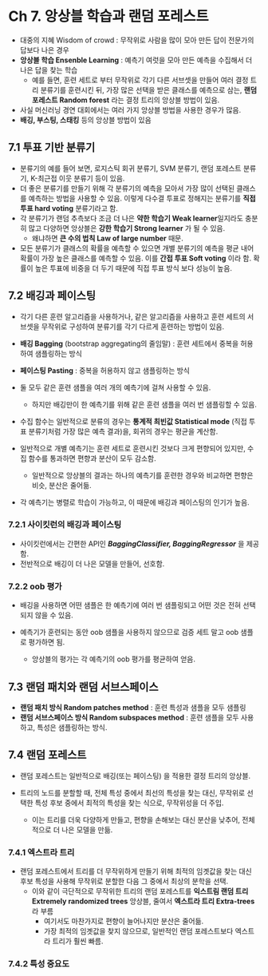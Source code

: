 # Ch 7. 앙상블 학습과 랜덤 포레스트

- 대중의 지혜 Wisdom of crowd : 무작위로 사람을 많이 모아 만든 답이 전문가의 답보다 나은 경우
- **앙상블 학습 Ensenble Learning** : 예측기 여럿을 모아 만든 예측을 수집해서 더 나은 답을 찾는 학습
  - 예를 들면, 훈련 세트로 부터 무작위로 각기 다른 서브셋을 만들어 여러 결정 트리 분류기를 훈련시킨 뒤, 가장 많은 선택을 받은 클래스를 예측으로 삼는, **랜덤 포레스트 Random forest** 라는 결정 트리의 앙상블 방법이 있음.
- 사실 머신러닝 경연 대회에서는 여러 가지 앙상블 방법을 사용한 경우가 많음.
- **배깅, 부스팅, 스태킹** 등의 앙상블 방법이 있음







## 7.1 투표 기반 분류기

- 분류기의 예를 들어 보면, 로지스틱 회귀 분류기, SVM 분류기, 랜덤 포레스트 분류기, K-최근접 이웃 분류기 등이 있음.
- 더 좋은 분류기를 만들기 위해 각 분류기의 예측을 모아서 가장 많이 선택된 클래스를 예측하는 방법을 사용할 수 있음. 이렇게 다수결 투표로 정해지는 분류기를 **직접 투표 hard voting** 분류기라고 함.
- 각 분류기가 랜덤 추측보다 조금 더 나은 **약한 학습기 Weak learner**일지라도 충분히 많고 다양하면 앙상블은 **강한 학습기 Strong learner** 가 될 수 있음.
  - 왜냐하면 **큰 수의 법칙 Law of large number** 때문.
- 모든 분류기가 클래스의 확률을 예측할 수 있으면 개별 분류기의 예측을 평균 내어 확률이 가장 높은 클래스를 예측할 수 있음. 이를 **간접 투표 Soft voting** 이라 함. 확률이 높은 투표에 비중을 더 두기 때문에 직접 투표 방식 보다 성능이 높음.







## 7.2 배깅과 페이스팅

- 각기 다른 훈련 알고리즘을 사용하거나, 같은 알고리즘을 사용하고 훈련 세트의 서브셋을 무작위로 구성하여 분류기를 각기 다르게 훈련하는 방법이 있음.



- **배깅 Bagging** (bootstrap aggregating의 줄임말) : 훈련 세트에서 중복을 허용하여 샘플링하는 방식
- **페이스팅 Pasting** : 중복을 허용하지 않고 샘플링하는 방식

- 둘 모두 같은 훈련 샘플을 여러 개의 예측기에 걸쳐 사용할 수 있음.
  - 하지만 배깅만이 한 예측기를 위해 같은 훈련 샘플을 여러 번 샘플링할 수 있음.



- 수집 함수는 일반적으로 분류의 경우는 **통계적 최빈값 Statistical mode** (직접 투표 분류기처럼 가장 많은 예측 결과)을, 회귀의 경우는 평균을 계산함.

- 일반적으로 개별 예측기는 훈련 세트로 훈련시킨 것보다 크게 편향되어 있지만, 수집 함수를 통과하면 편향과 분산이 모두 감소함.
  - 일반적으로 앙상블의 결과는 하나의 예측기를 훈련한 경우와 비교하면 편향은 비슷, 분산은 줄어듦.
- 각 예측기는 병렬로 학습이 가능하고, 이 때문에 배깅과 페이스팅의 인기가 높음.







### 7.2.1 사이킷런의 배깅과 페이스팅

- 사이킷런에서는 간편한 API인 ***BaggingClassifier, BaggingRegressor*** 을 제공함.
- 전반적으로 배깅이 더 나은 모델을 만들어, 선호함.







### 7.2.2 oob 평가

- 배깅을 사용하면 어떤 샘플은 한 예측기에 여러 번 샘플링되고 어떤 것은 전혀 선택되지 않을 수 있음.

- 예측기가 훈련되는 동안 oob 샘플을 사용하지 않으므로 검증 세트 말고 oob 샘플로 평가하면 됨.
  - 앙상블의 평가는 각 예측기의 oob 평가를 평균하여 얻음.







## 7.3 랜덤 패치와 랜덤 서브스페이스

- **랜덤 패치 방식 Random patches method** : 훈련 특성과 샘플을 모두 샘플링
- **랜덤 서브스페이스 방식 Random subspaces method** : 훈련 샘플을 모두 사용하고, 특성은 샘플링하는 방식.







## 7.4 랜덤 포레스트

- 랜덤 포레스트는 일반적으로 배깅(또는 페이스팅) 을 적용한 결정 트리의 앙상블.

- 트리의 노드를 분할할 때, 전체 특성 중에서 최선의 특성을 찾는 대신, 무작위로 선택한 특성 후보 중에서 최적의 특성을 찾는 식으로, 무작위성을 더 주입.
  - 이는 트리를 더욱 다양하게 만들고, 편향을 손해보는 대신 분산을 낮추어, 전체적으로 더 나은 모델을 만듦.







### 7.4.1 엑스트라 트리

- 랜덤 포레스트에서 트리를 더 무작위하게 만들기 위해 최적의 임곗값을 찾는 대신 후보 특성을 사용해 무작위로 분할한 다음 그 중에서 최상의 분학을 선택.
  - 이와 같이 극단적으로 무작위한 트리의 랜덤 포레스트를 **익스트림 랜덤 트리 Extremely randomized trees** 앙상블, 줄여서 **엑스트라 트리 Extra-trees**라 부름
    - 여기서도 마찬가지로 편향이 늘어나지만 분산은 줄어듦.
    - 가장 최적의 임곗값을 찾지 않으므로, 일반적인 랜덤 포레스트보다 엑스트라 트리가 훨씬 빠름.







### 7.4.2 특성 중요도

